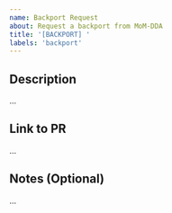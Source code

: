 ```yaml
---
name: Backport Request
about: Request a backport from MoM-DDA
title: '[BACKPORT] '
labels: 'backport'
---
```


## Description
...

## Link to PR
...

## Notes (Optional)
...